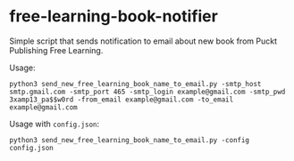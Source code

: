 # free-learning-book-notifier
Simple script that sends notification to email about new book from Puckt Publishing Free Learning.

Usage:
```
python3 send_new_free_learning_book_name_to_email.py -smtp_host smtp.gmail.com -smtp_port 465 -smtp_login example@gmail.com -smtp_pwd 3xamp13_pa$$w0rd -from_email example@gmail.com -to_email example@gmail.com
```

Usage with `config.json`:
```
python3 send_new_free_learning_book_name_to_email.py -config config.json
```